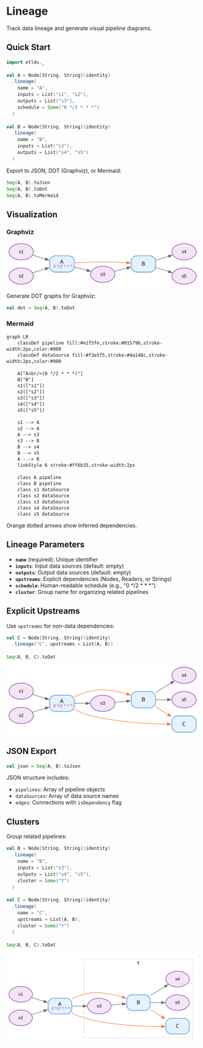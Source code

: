 # Lineage

Track data lineage and generate visual pipeline diagrams.

## Quick Start

```scala
import etl4s._

val A = Node[String, String](identity)
  .lineage(
    name = "A",
    inputs = List("s1", "s2"),
    outputs = List("s3"), 
    schedule = Some("0 */2 * * *")
  )

val B = Node[String, String](identity)
  .lineage(
    name = "B",
    inputs = List("s3"),
    outputs = List("s4", "s5")
  )
```

Export to JSON, DOT (Graphviz), or Mermaid:

```scala
Seq(A, B).toJson
Seq(A, B).toDot
Seq(A, B).toMermaid
```

## Visualization

### Graphviz

<p align="center">
  <img src="https://raw.githubusercontent.com/mattlianje/etl4s/master/pix/graphviz-example.svg" width="500">
</p>

Generate DOT graphs for Graphviz:

```scala
val dot = Seq(A, B).toDot
```

### Mermaid

```mermaid
graph LR
    classDef pipeline fill:#e1f5fe,stroke:#01579b,stroke-width:2px,color:#000
    classDef dataSource fill:#f3e5f5,stroke:#4a148c,stroke-width:2px,color:#000

    A["A<br/>(0 */2 * * *)"]
    B["B"]
    s1(["s1"])
    s2(["s2"])
    s3(["s3"])
    s4(["s4"])
    s5(["s5"])

    s1 --> A
    s2 --> A
    A --> s3
    s3 --> B
    B --> s4
    B --> s5
    A -.-> B
    linkStyle 6 stroke:#ff6b35,stroke-width:2px

    class A pipeline
    class B pipeline
    class s1 dataSource
    class s2 dataSource
    class s3 dataSource
    class s4 dataSource
    class s5 dataSource
```

Orange dotted arrows show inferred dependencies.

## Lineage Parameters

- **`name`** (required): Unique identifier
- **`inputs`**: Input data sources (default: empty)
- **`outputs`**: Output data sources (default: empty)
- **`upstreams`**: Explicit dependencies (Nodes, Readers, or Strings)
- **`schedule`**: Human-readable schedule (e.g., "0 */2 * * *")
- **`cluster`**: Group name for organizing related pipelines

## Explicit Upstreams

Use `upstreams` for non-data dependencies:

```scala
val C = Node[String, String](identity)
  .lineage("C", upstreams = List(A, B))

Seq(A, B, C).toDot
```

<p align="center">
  <img src="https://raw.githubusercontent.com/mattlianje/etl4s/master/pix/graphviz-dependencies-example.svg" width="500">
</p>

## JSON Export

```scala
val json = Seq(A, B).toJson
```

JSON structure includes:
- `pipelines`: Array of pipeline objects
- `dataSources`: Array of data source names
- `edges`: Connections with `isDependency` flag

## Clusters

Group related pipelines:

```scala
val B = Node[String, String](identity)
  .lineage(
    name = "B",
    inputs = List("s3"),
    outputs = List("s4", "s5"),
    cluster = Some("Y")
  )

val C = Node[String, String](identity)
  .lineage(
    name = "C",
    upstreams = List(A, B),
    cluster = Some("Y")
  )

Seq(A, B, C).toDot
```

<p align="center">
  <img src="https://raw.githubusercontent.com/mattlianje/etl4s/master/pix/graphviz-cluster-example.svg" width="500">
</p>

